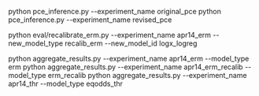 python pce_inference.py --experiment_name original_pce
python pce_inference.py --experiment_name revised_pce

python eval/recalibrate_erm.py --experiment_name apr14_erm --new_model_type recalib_erm --new_model_id logx_logreg

python aggregate_results.py --experiment_name apr14_erm --model_type erm
python aggregate_results.py --experiment_name apr14_erm_recalib --model_type erm_recalib
python aggregate_results.py --experiment_name apr14_thr --model_type eqodds_thr



